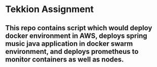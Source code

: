 # Tekkion Assignment
## This repo contains script which would deploy docker environment in AWS, deploys spring music java application in docker swarm environment, and deploys prometheus to monitor containers as well as nodes. 
